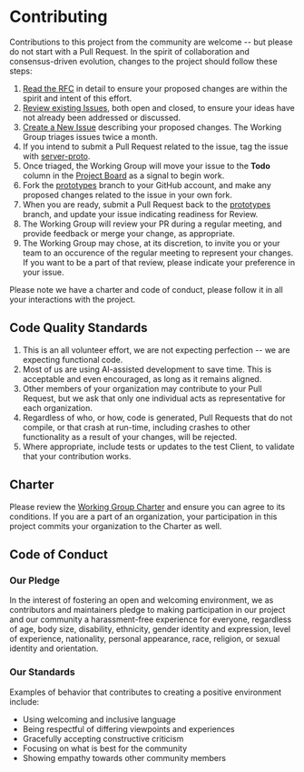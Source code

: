 # Contributing

Contributions to this project from the community are welcome -- but please do not start with a Pull Request.
In the spirit of collaboration and consensus-driven evolution, changes to the project should follow these steps:

1. [Read the RFC](https://github.com/cesmii/API/blob/main/RFC%20for%20Contextualized%20Manufacturing%20Information%20API.md) in detail to ensure your proposed changes are within the spirit and intent of this effort.
2. [Review existing Issues](https://github.com/cesmii/API/issues), both open and closed, to ensure your ideas have not already been addressed or discussed.
3. [Create a New Issue](https://github.com/cesmii/API/issues/new/choose) describing your proposed changes. The Working Group triages issues twice a month.
4. If you intend to submit a Pull Request related to the issue, tag the issue with [server-proto](https://github.com/cesmii/API/issues?q=is%3Aissue%20state%3Aopen%20label%3Aserver-proto).
5. Once triaged, the Working Group will move your issue to the **Todo** column in the [Project Board](https://github.com/orgs/cesmii/projects/1) as a signal to begin work.
6. Fork the [prototypes](https://github.com/cesmii/API/tree/prototypes) branch to your GitHub account, and make any proposed changes related to the issue in your own fork.
7. When you are ready, submit a Pull Request back to the [prototypes](https://github.com/cesmii/API/tree/prototypes) branch, and update your issue indicating readiness for Review.
8. The Working Group will review your PR during a regular meeting, and provide feedback or merge your change, as appropriate.
9. The Working Group may chose, at its discretion, to invite you or your team to an occurence of the regular meeting to represent your changes. 
If you want to be a part of that review, please indicate your preference in your issue.

Please note we have a charter and code of conduct, please follow it in all your interactions with the project.

## Code Quality Standards

1. This is an all volunteer effort, we are not expecting perfection -- we are expecting functional code.
2. Most of us are using AI-assisted development to save time. This is acceptable and even encouraged, as long as it remains aligned.
3. Other members of your organization may contribute to your Pull Request, but we ask that only one individual acts as representative for each organization.
4. Regardless of who, or how, code is generated, Pull Requests that do not compile, or that crash at run-time, including crashes to other functionality as a result of your changes, will be rejected.
5. Where appropriate, include tests or updates to the test Client, to validate that your contribution works.

## Charter

Please review the [Working Group Charter](https://github.com/cesmii/API/blob/main/Working%20Group%20Charter.md) and ensure you can agree to its conditions.
If you are a part of an organization, your participation in this project commits your organization to the Charter as well.

## Code of Conduct

### Our Pledge

In the interest of fostering an open and welcoming environment, we as
contributors and maintainers pledge to making participation in our project and
our community a harassment-free experience for everyone, regardless of age, body
size, disability, ethnicity, gender identity and expression, level of experience,
nationality, personal appearance, race, religion, or sexual identity and
orientation.

### Our Standards

Examples of behavior that contributes to creating a positive environment
include:

* Using welcoming and inclusive language
* Being respectful of differing viewpoints and experiences
* Gracefully accepting constructive criticism
* Focusing on what is best for the community
* Showing empathy towards other community members
